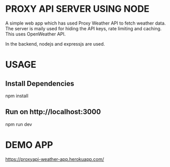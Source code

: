 # PROXY API SERVER USING NODE

A simple web app which has used Proxy Weather API to fetch weather data. The server is maily used for hiding the API keys, rate limiting and caching. This uses OpenWeather API.

In the backend, nodejs and expressjs are used.

# USAGE

## Install Dependencies

npm install

## Run on http://localhost:3000

npm run dev

# DEMO APP

https://proxyapi-weather-app.herokuapp.com/

